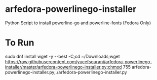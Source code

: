 # arfedora-powerlinego-installer
Python Script to install  powerline-go and powerline-fonts (Fedora Only)

# To Run
sudo dnf install wget  -y --best -C;cd ~/Downloads;wget https://raw.githubusercontent.com/yucefsourani/arfedora-powerlinego-installer/master/arfedora-powerlinego-installer.py;chmod 755 arfedora-powerlinego-installer.py;./arfedora-powerlinego-installer.py
